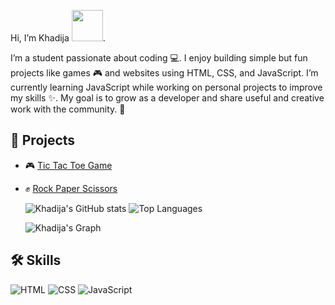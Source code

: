 Hi, I’m Khadija <img src="https://media.giphy.com/media/hvRJCLFzcasrR4ia7z/giphy.gif" width="50px">.

I’m a student passionate about coding 💻. I enjoy building simple but fun projects like games 🎮 and websites using HTML, CSS, and JavaScript. I’m currently learning JavaScript while working on personal projects to improve my skills ✨. My goal is to grow as a developer and share useful and creative work with the community. 🚀
## 🚀 Projects
- 🎮 [Tic Tac Toe Game](https://github.com/dija-hub/Tic-Tak-Toe-Game) 
- ✊ [Rock Paper Scissors](https://github.com/dija-hub/Rock-Paper-and-Scissor-Game)  



    ![Khadija's GitHub stats](https://github-readme-stats.vercel.app/api?username=dija-hub&show_icons=true&theme=radical)  ![Top Languages](https://github-readme-stats.vercel.app/api/top-langs/?username=dija-hub&layout=compact&theme=radical)

  ![Khadija's Graph](https://github-readme-activity-graph.vercel.app/graph?username=dija-hub&theme=react-dark)

## 🛠️ Skills

![HTML](https://img.shields.io/badge/Code-HTML-orange?logo=html5)
![CSS](https://img.shields.io/badge/Style-CSS-blue?logo=css3)
![JavaScript](https://img.shields.io/badge/Code-JavaScript-yellow?logo=javascript)





